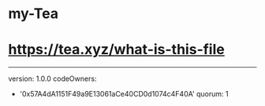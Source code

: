 # my-Tea
# https://tea.xyz/what-is-this-file
---
version: 1.0.0
codeOwners:
  - '0x57A4dA1151F49a9E13061aCe40CD0d1074c4F40A'
quorum: 1
